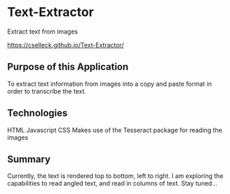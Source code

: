 # Text-Extractor
Extract text from images

https://cselleck.github.io/Text-Extractor/


## Purpose of this Application
To extract text information from images into a copy and paste format in order to transcribe the text.

## Technologies
HTML
Javascript
CSS
Makes use of the Tesseract package for reading the images

## Summary
Currently, the text is rendered top to bottom, left to right. I am exploring the capabilities to read angled text, and read in columns of text. Stay tuned...
